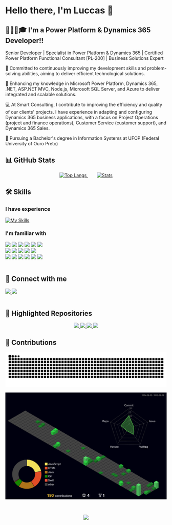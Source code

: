 # Hello there, I'm Luccas :wave:

## 👨🏼‍💻🎓 I'm a Power Platform & Dynamics 365 Developer!!

Senior Developer | Specialist in Power Platform & Dynamics 365 | Certified Power Platform Functional Consultant [PL-200] | Business Solutions Expert

🔭 Committed to continuously improving my development skills and problem-solving abilities, aiming to deliver efficient technological solutions.

🌱 Enhancing my knowledge in Microsoft Power Platform, Dynamics 365, .NET, ASP.NET MVC, Node.js, Microsoft SQL Server, and Azure to deliver integrated and scalable solutions.

💻 At Smart Consulting, I contribute to improving the efficiency and quality of our clients' projects. I have experience in adapting and configuring Dynamics 365 business applications, with a focus on Project Operations (project and finance operations), Customer Service (customer support), and Dynamics 365 Sales.

🏫 Pursuing a Bachelor's degree in Information Systems at UFOP (Federal University of Ouro Preto)

## 📊 GitHub Stats
<p align="center">
  <a href="https://github.com/luccas00">
    <img height="180em" alt="Top Langs"
         src="https://github-readme-stats-luccas00s-projects.vercel.app/api/top-langs/?username=luccas00&layout=compact&langs_count=10&theme=tokyonight"/>
  </a>&nbsp;&nbsp;&nbsp;&nbsp;&nbsp;&nbsp;
  <a href="https://github.com/luccas00">
    <img height="180em" alt="Stats"
         src="https://github-readme-stats-luccas00s-projects.vercel.app/api?username=luccas00&show_icons=true&theme=tokyonight&include_all_commits=true&count_private=true"/>
  </a>
</p>


## 🛠 Skills

### I have experience

[![My Skills](https://skillicons.dev/icons?i=vscode,visualstudio,idea,swift,c,cs,java,js,css,html,git,azure)](https://skillicons.dev)

### I'm familiar with

<div>

<a>
  <img src="https://img.shields.io/badge/PowerShell-5391FE.svg?style=for-the-badge&logo=PowerShell&logoColor=white" target="_blank">
</a>
<a>
<img src="https://img.shields.io/badge/Postman-FF6C37.svg?style=for-the-badge&logo=Postman&logoColor=white" target="_blank">
</a>
<a>
<img src="https://img.shields.io/badge/Docker-2496ED.svg?style=for-the-badge&logo=Docker&logoColor=white" target="_blank">
</a>
<a>
  <img src="https://img.shields.io/badge/Ubuntu-E95420.svg?style=for-the-badge&logo=Ubuntu&logoColor=white" target="_blank">
</a>
<a>
  <img src="https://img.shields.io/badge/macOS-000000.svg?style=for-the-badge&logo=macOS&logoColor=white" target="_blank">
</a>
<a>
  <img src="https://img.shields.io/badge/Windows-0078D6?style=for-the-badge&logo=Windows&logoColor=white" target="_blank">
</a>

</div>
<div>
<a>
  <img src="https://img.shields.io/badge/Dynamics%20365-0B53CE.svg?style=for-the-badge&logo=Dynamics-365&logoColor=white" target="_blank">
</a>
<a>
  <img src="https://img.shields.io/badge/Power%20Apps-742774.svg?style=for-the-badge&logo=Power-Apps&logoColor=white" target="_blank">
</a>
<a>
  <img src="https://img.shields.io/badge/Power%20Automate-0066FF.svg?style=for-the-badge&logo=powerautomate&logoColor=white" target="_blank">
</a>
<a>
  <img src="https://img.shields.io/badge/Microsoft%20Office-D83B01.svg?style=for-the-badge&logo=Microsoft-Office&logoColor=white" target="_blank">
</a>
<a>
  <img src="https://img.shields.io/badge/Azure-0078D4.svg?style=for-the-badge&logo=Azure&logoColor=white" target="_blank">
</a>

</div>

<div>
  <a>
  <img src="https://img.shields.io/badge/.NET-512BD4.svg?style=for-the-badge&logo=dotnet&logoColor=white" target="_blank">
  </a>
  <a>
  <img src="https://img.shields.io/badge/Spring-6DB33F.svg?style=for-the-badge&logo=Spring&logoColor=white" target="_blank">
  </a>
  <a>
  <img src="https://img.shields.io/badge/PostgreSQL-4169E1.svg?style=for-the-badge&logo=PostgreSQL&logoColor=white" target="_blank">
  </a>
  <a>
  <img src="https://img.shields.io/badge/Node.js-5FA04E.svg?style=for-the-badge&logo=nodedotjs&logoColor=white" target="_blank">
  </a>
  <a>
  <img src="https://img.shields.io/badge/Swift-F05138.svg?style=for-the-badge&logo=Swift&logoColor=white" target="_blank">
  </a>
  <a>
  <img src="https://img.shields.io/badge/Xcode-147EFB.svg?style=for-the-badge&logo=Xcode&logoColor=white" target="_blank">
  </a>

</div>

</br>


## :iphone: Connect with me
<a href="https://www.linkedin.com/in/luccas-carneiro-678689171/" target="_blank">
  <img src="https://img.shields.io/badge/-LinkedIn-%230077B5?style=for-the-badge&logo=linkedin&logoColor=white" target="_blank">
</a>
<a href = "mailto:luccas.carneiro@aluno.ufop.edu.br">
  <img src="https://img.shields.io/badge/-Gmail-%23333?style=for-the-badge&logo=gmail&logoColor=white" target="_blank">
</a>


<br/>


<br/>


## 🚀 Highlighted Repositories
<p align="center">
  <a href="https://github.com/luccas00/Chat_TCP">
    <img src="https://github-readme-stats-luccas00s-projects.vercel.app/api/pin/?username=luccas00&theme=tokyonight&repo=Chat_TCP" />
  </a>
  <a href="https://github.com/luccas00/Investments">
    <img src="https://github-readme-stats-luccas00s-projects.vercel.app/api/pin/?username=luccas00&theme=tokyonight&repo=Investments" />
  </a>
  <a href="https://github.com/luccas00/WEB_II">
    <img src="https://github-readme-stats-luccas00s-projects.vercel.app/api/pin/?username=luccas00&theme=tokyonight&repo=Web_II" />
  </a>
  <a href="https://github.com/luccas00/luccas00.github.io">
    <img src="https://github-readme-stats-luccas00s-projects.vercel.app/api/pin/?username=luccas00&theme=tokyonight&repo=luccas00.github.io" />
  </a>
</p>


## 🤝 Contributions
<p align="center"> <img  width="900em" src="https://github.com/luccas00/luccas00/blob/output/github-contribution-grid-snake-dark.svg" /> </p> 
	  
<p align="center">
	<a href="https://github.com/luccas00">
		<img width="900em" src="https://github.com/luccas00/luccas00/blob/main/profile-3d-contrib/profile-night-green.svg">
	</a>
</p>

<br/>

<p align="center"> <img src="https://quotes-github-readme.vercel.app/api?type=horizontal&theme=algolia&quote=Do.%20Or%20do%20Not.%20There%20is%20no%20Try...&author=Yoda" /> </p>
